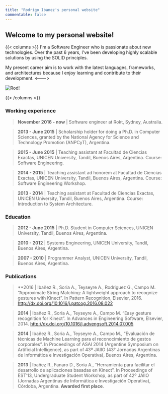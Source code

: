 ```yaml
---
title: "Rodrigo Ibanez's personal website"
commentable: false
---
```

## Welcome to my personal website!

{{< columns >}}
I'm a Software Engineer who is passionate about new technologies. Over the past 6 years, I've been developing highly scalable solutions by using the SOLID principles.

My present career aim is to work with the latest languages, frameworks, and architectures because I enjoy learning and contribute to their development.
<--->

![Rod!](/profile.jpg)

{{< /columns >}}

### Working experience
> **November 2016 - now** | Software engineer at Rokt, Sydney, Australia.

> **2013 - June 2015** | Scholarship holder for doing a Ph.D. in Computer Sciences, granted by the National Agency for Science and Technology Promotion (ANPCyT), Argentina.

> **2015 - June 2015** | Teaching assistant at Facultad de Ciencias Exactas, UNICEN University, Tandil, Buenos Aires, Argentina. Course: Software Engineering.

> **2014 - 2015** | Teaching assistant ad honorem at Facultad de Ciencias Exactas, UNICEN University, Tandil, Buenos Aires, Argentina. Course: Software Engineering Workshop.

> **2013 - 2014** | Teaching assistant at Facultad de Ciencias Exactas, UNICEN University, Tandil, Buenos Aires, Argentina. Course: Introduction to System Architecture.


### Education
> **2012 - June 2015** | Ph.D. Student in Computer Sciences, UNICEN University, Tandil, Buenos Aires, Argentina.

> **2010 - 2012** | Systems Engineering, UNICEN University, Tandil, Buenos Aires, Argentina.

> **2007 - 2010** | Programmer Analyst, UNICEN University, Tandil, Buenos Aires, Argentina.

### Publications
> **2016</b> | Ibañez R., Soria A., Teyseyre A., Rodriguez G., Campo M. “Approximate String Matching: A lightweight approach to recognize gestures with Kinect”. In Pattern Recognition, Elsevier, 2016. http://dx.doi.org/10.1016/j.patcog.2016.08.022

> **2014** | Ibañez R., Soria A., Teyseyre A., Campo M. “Easy gesture recognition for Kinect”. In Advances in Engineering Software, Elsevier, 2014. http://dx.doi.org/10.1016/j.advengsoft.2014.07.005

> **2014** | Ibañez R., Soria A., Teyseyre A., Campo M., “Evaluación de técnicas de Machine Learning para el reconocimiento de gestos corporales”. In Proceedings of ASAI 2014 (Argentine Symposium on Artificial Intelligence), as part of 43º JAIIO (43° Jornadas Argentinas de Informática e Investigación Operativa), Buenos Aires, Argentina.

> **2013** | Ibañez R., Fanaro D., Soria A., “Herramienta para facilitar el desarrollo de aplicaciones basadas en Kinect”. In Proceedings of EST’13, Undergraduate Student Workshop, as part of 42º JAIIO (Jornadas Argentinas de Informática e Investigación Operativa), Córdoba, Argentina. **Awarded first place**.
